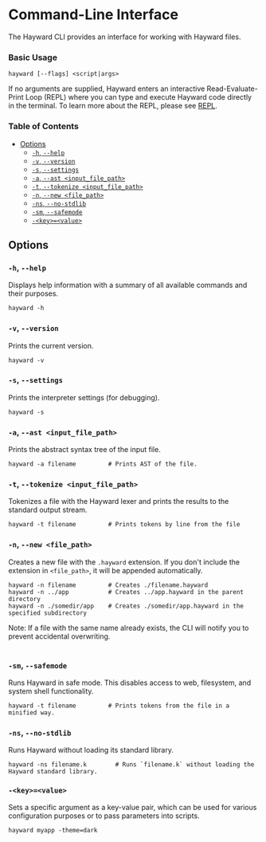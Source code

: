 # Command-Line Interface

The Hayward CLI provides an interface for working with Hayward files.

### Basic Usage

```
hayward [--flags] <script|args>
```

If no arguments are supplied, Hayward enters an interactive Read-Evaluate-Print Loop (REPL) where you can type and execute Hayward code directly in the terminal. To learn more about the REPL, please see [REPL](repl.md).

### Table of Contents
- [Options](#options)
  - [`-h`, `--help`](#-h---help)
  - [`-v`, `--version`](#-v---version)
  - [`-s`, `--settings`](#-s---settings)
  - [`-a`, `--ast <input_file_path>`](#-a---ast-input_file_path)
  - [`-t`, `--tokenize <input_file_path>`](#-t---tokenize-input_file_path)
  - [`-n`, `--new <file_path>`](#-n---new-file_path)
  - [`-ns`, `--no-stdlib`](#-ns---no-stdlib)
  - [`-sm`, `--safemode`](#-sm---safemode)
  - [`-<key>=<value>`](#-keyvalue)

## Options

### `-h`, `--help`

Displays help information with a summary of all available commands and their purposes.

```
hayward -h
```

### `-v`, `--version`

Prints the current version.

```
hayward -v
```

### `-s`, `--settings`

Prints the interpreter settings (for debugging).

```
hayward -s
```

### `-a`, `--ast <input_file_path>`

Prints the abstract syntax tree of the input file.

```
hayward -a filename         # Prints AST of the file.
```

### `-t`, `--tokenize <input_file_path>`

Tokenizes a file with the Hayward lexer and prints the results to the standard output stream.

```
hayward -t filename         # Prints tokens by line from the file
```

### `-n`, `--new <file_path>`

Creates a new file with the `.hayward` extension. If you don't include the extension in `<file_path>`, it will be appended automatically.

```
hayward -n filename         # Creates ./filename.hayward
hayward -n ../app           # Creates ../app.hayward in the parent directory
hayward -n ./somedir/app    # Creates ./somedir/app.hayward in the specified subdirectory
```

Note: If a file with the same name already exists, the CLI will notify you to prevent accidental overwriting.<br><br>

### `-sm`, `--safemode`

Runs Hayward in safe mode. This disables access to web, filesystem, and system shell functionality.

```
hayward -t filename         # Prints tokens from the file in a minified way.
```

### `-ns`, `--no-stdlib`

Runs Hayward without loading its standard library.

```
hayward -ns filename.k        # Runs `filename.k` without loading the Hayward standard library.
```

### `-<key>=<value>`

Sets a specific argument as a key-value pair, which can be used for various configuration purposes or to pass parameters into scripts.

```
hayward myapp -theme=dark
```